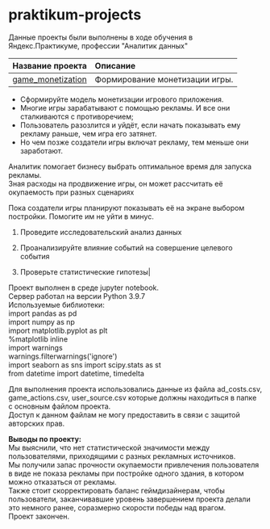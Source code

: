 # praktikum-projects
 
Данные проекты были выполнены в ходе обучения в Яндекс.Практикуме, профессии "Аналитик данных"  

| Название проекта | Описание |
|-------|:--------------------------------------|
|[game_monetization](games_alexgnik_v1.ipynb)|Формирование монетизации игры.  
- Сформируйте модель монетизации игрового приложения.     
- Многие игры зарабатывают с помощью рекламы. И все они сталкиваются с противоречием;  
- Пользователь разозлится и уйдёт, если начать показывать ему рекламу раньше, чем игра его затянет. 
- Но  чем позже создатели игры включат рекламу, тем меньше они заработают.  

Аналитик помогает бизнесу выбрать оптимальное время для запуска рекламы.  
Зная расходы на продвижение игры, он может рассчитать её окупаемость при разных сценариях 

Пока создатели игры планируют показывать её на экране выбором постройки. Помогите им не уйти в минус.   

1. Проведите исследовательский анализ данных  

2. Проанализируйте влияние событий на совершение целевого события  

3. Проверьте статистические гипотезы|

Проект выполнен в среде jupyter notebook.    
Сервер работал на версии Python 3.9.7  
Используемые библиотеки:        
import pandas as pd  
import numpy as np  
import matplotlib.pyplot as plt  
%matplotlib inline  
import warnings  
warnings.filterwarnings('ignore')  
import seaborn as sns 
import scipy.stats as st  
from datetime import datetime, timedelta  
   

Для выполнения проекта использовались данные из файла ad_costs.csv, game_actions.csv, user_source.csv
которые должны находиться в папке с основным файлом проекта.  
Доступ к данном файлам не могу предоставить в связи с защитой авторских прав. 

**Выводы по проекту:**    
Мы выяснили, что нет статистической значимости между пользователями, приходящими с разных рекламных источников.    
Мы получили запас прочности окупаемости привлечения пользователя в виде не показа рекламы при постройке одного здания, в котором можно отказаться от рекламы.    
Также стоит скорректировать баланс геймдизайнерам, чтобы пользователи, заканчивавшие уровень завершением проекта делали это немного ранее, соразмерно скорости победы над врагом.  
Проект закончен.